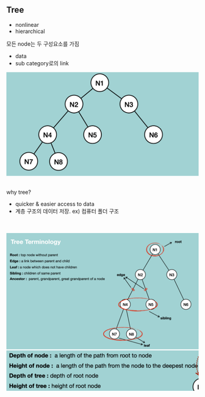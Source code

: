 ## Tree

- nonlinear
- hierarchical

모든 node는 두 구성요소를 가짐
- data
- sub category로의 link

<img src="../../Images/BinaryTree_1.png">

<br/>
<br/>

why tree?
- quicker & easier access to data
- 계층 구조의 데이터 저장. ex) 컴퓨터 폴더 구조

<br/>
<br/>

<img src="../../Images/BinaryTree_2.png">

<br/>

<img src="../../Images/BinaryTree_3.png">
